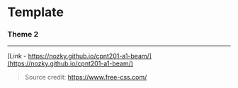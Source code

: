 # Template

### Theme 2

---

[Link - https://nozky.github.io/cpnt201-a1-beam/](https://nozky.github.io/cpnt201-a1-beam/)

> Source credit: https://www.free-css.com/
